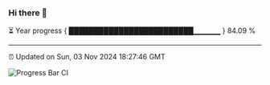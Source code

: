 ### Hi there 👋

⏳ Year progress { █████████████████████████▁▁▁▁▁ } 84.09 %

---

⏰ Updated on Sun, 03 Nov 2024 18:27:46 GMT

![Progress Bar CI](https://github.com/ZhaoGui/ZhaoGui/workflows/Progress%20Bar%20CI/badge.svg)
